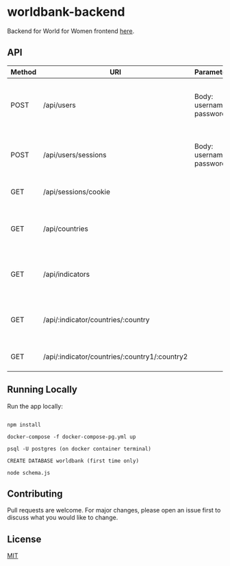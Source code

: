 # worldbank-backend

Backend for World for Women frontend [here](https://github.com/gsinghlak12/worldbank).

## API

| Method | URI                  | Parameters               | Description                                               | Status |
| ------ | -------------------- | ------------------------ | --------------------------------------------------------- | ------ |
| POST   | /api/users           | Body: username, password | User registration; checks if user exists in the database. | Done   |
| POST   | /api/users/sessions    | Body: username, password | Check username and password match                       | Done   |
| GET    | /api/sessions/cookie |                          | Check cookie exists                                        | Done |
| GET    | /api/countries |                                | Get a list of countries in the worldbank database          | Done |
| GET    | /api/indicators |                                | Get a list of indicators in the worldbank database        | DONE |
| GET    | /api/:indicator/countries/:country |     | Get an indicator plot for a given country         | DONE |
| GET    | /api/:indicator/countries/:country1/:country2|                                | Get plot of two countries     | DONE |



## Running Locally

Run the app locally:

```

npm install

docker-compose -f docker-compose-pg.yml up

psql -U postgres (on docker container terminal)

CREATE DATABASE worldbank (first time only)

node schema.js
```

## Contributing

Pull requests are welcome. For major changes, please open an issue first
to discuss what you would like to change.

## License

[MIT](https://choosealicense.com/licenses/mit/)
